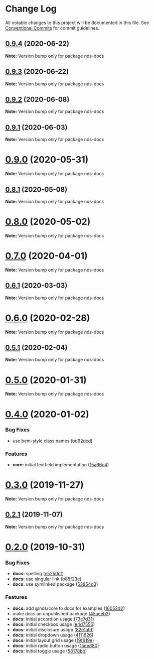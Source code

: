 # Change Log

All notable changes to this project will be documented in this file.
See [Conventional Commits](https://conventionalcommits.org) for commit guidelines.

## [0.9.4](https://gitlab.com/wwnorton/platform/design-system/tree/master/docs/compare/v0.9.3...v0.9.4) (2020-06-22)

**Note:** Version bump only for package nds-docs

## [0.9.3](https://gitlab.com/wwnorton/platform/design-system/tree/master/docs/compare/v0.9.2...v0.9.3) (2020-06-22)

**Note:** Version bump only for package nds-docs

## [0.9.2](https://gitlab.com/wwnorton/platform/design-system/tree/master/docs/compare/v0.9.1...v0.9.2) (2020-06-08)

**Note:** Version bump only for package nds-docs

## [0.9.1](https://gitlab.com/wwnorton/platform/design-system/tree/master/docs/compare/v0.9.0...v0.9.1) (2020-06-03)

**Note:** Version bump only for package nds-docs

# [0.9.0](https://gitlab.com/wwnorton/platform/design-system/tree/master/docs/compare/v0.8.1...v0.9.0) (2020-05-31)

**Note:** Version bump only for package nds-docs

## [0.8.1](https://gitlab.com/wwnorton/platform/design-system/tree/master/docs/compare/v0.8.0...v0.8.1) (2020-05-08)

**Note:** Version bump only for package nds-docs

# [0.8.0](https://gitlab.com/wwnorton/platform/design-system/tree/master/docs/compare/v0.7.0...v0.8.0) (2020-05-02)

**Note:** Version bump only for package nds-docs

# [0.7.0](https://gitlab.com/wwnorton/platform/design-system/tree/master/docs/compare/v0.6.1...v0.7.0) (2020-04-01)

**Note:** Version bump only for package nds-docs

## [0.6.1](https://gitlab.com/wwnorton/platform/design-system/tree/master/docs/compare/v0.6.0...v0.6.1) (2020-03-03)

**Note:** Version bump only for package nds-docs

# [0.6.0](https://gitlab.com/wwnorton/platform/design-system/tree/master/docs/compare/v0.5.1...v0.6.0) (2020-02-28)

**Note:** Version bump only for package nds-docs

## [0.5.1](https://gitlab.com/wwnorton/platform/design-system/tree/master/docs/compare/v0.5.0...v0.5.1) (2020-02-04)

**Note:** Version bump only for package nds-docs

# [0.5.0](https://gitlab.com/wwnorton/platform/design-system/tree/master/docs/compare/v0.4.0...v0.5.0) (2020-01-31)

**Note:** Version bump only for package nds-docs

# [0.4.0](https://gitlab.com/wwnorton/platform/design-system/tree/master/docs/compare/v0.3.0...v0.4.0) (2020-01-02)

### Bug Fixes

- use bem-style class names ([bd92dcd](https://gitlab.com/wwnorton/platform/design-system/tree/master/docs/commit/bd92dcdb04958edafdc4537f964331fe3b20a14f))

### Features

- **core:** initial textfield implementation ([15a66c4](https://gitlab.com/wwnorton/platform/design-system/tree/master/docs/commit/15a66c46758c659ab04c36966429a639c8310c93))

# [0.3.0](https://gitlab.com/wwnorton/platform/design-system/tree/master/docs/compare/v0.2.1...v0.3.0) (2019-11-27)

**Note:** Version bump only for package nds-docs

## [0.2.1](https://gitlab.com/wwnorton/platform/design-system/tree/master/docs/compare/v0.2.0...v0.2.1) (2019-11-07)

**Note:** Version bump only for package nds-docs

# [0.2.0](https://gitlab.com/wwnorton/platform/design-system/tree/master/docs/compare/v0.1.0...v0.2.0) (2019-10-31)

### Bug Fixes

- **docs:** spelling ([e5250cf](https://gitlab.com/wwnorton/platform/design-system/tree/master/docs/commit/e5250cf74d968ba68a22c715d0495668d76079c0))
- **docs:** use singular link ([b85f23e](https://gitlab.com/wwnorton/platform/design-system/tree/master/docs/commit/b85f23e6d655432bbf631fc876092fee9f8cd147))
- **docs:** use symlinked package ([53854d3](https://gitlab.com/wwnorton/platform/design-system/tree/master/docs/commit/53854d3fe462d5fa8dd11a9af7db9b6c05bce221))

### Features

- **docs:** add @nds/core to docs for examples ([16052d2](https://gitlab.com/wwnorton/platform/design-system/tree/master/docs/commit/16052d285322f7243884b099ddd4f064e65f8b0b))
- make docs an unpublished package ([45aeeb3](https://gitlab.com/wwnorton/platform/design-system/tree/master/docs/commit/45aeeb390b64d8fc51c32b55e489daa90102dae7))
- **docs:** initial accordion usage ([73e7d31](https://gitlab.com/wwnorton/platform/design-system/tree/master/docs/commit/73e7d31d163dd9512f6e4c84f16f5b672c8cc695))
- **docs:** initial checkbox usage ([e4d7555](https://gitlab.com/wwnorton/platform/design-system/tree/master/docs/commit/e4d75559d1afba563ff45b7a1a65b9edd1c79e6f))
- **docs:** initial disclosure usage ([82e1afd](https://gitlab.com/wwnorton/platform/design-system/tree/master/docs/commit/82e1afd1dc40ce9f99dfcb3f23ddfb88aa8e6c69))
- **docs:** initial dropdown usage ([4111626](https://gitlab.com/wwnorton/platform/design-system/tree/master/docs/commit/4111626b656afdf0cb2ea0ece4004c92dc27d237))
- **docs:** initial layout grid usage ([19f919e](https://gitlab.com/wwnorton/platform/design-system/tree/master/docs/commit/19f919e761c00eeed6f4ac3fdbfe68e589a7faea))
- **docs:** initial radio button usage ([15ee880](https://gitlab.com/wwnorton/platform/design-system/tree/master/docs/commit/15ee88060c1193200a80a77cf12ac8985320ea4a))
- **docs:** initial toggle usage ([58178bb](https://gitlab.com/wwnorton/platform/design-system/tree/master/docs/commit/58178bb5f29b0ba3b85a6bab51d387086262b1cb))
